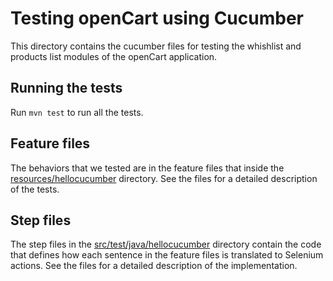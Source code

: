 # Testing openCart using Cucumber

This directory contains the cucumber files for testing the whishlist and products list modules of the openCart application.

## Running the tests

Run `mvn test` to run all the tests.

## Feature files

The behaviors that we tested are in the feature files that inside the [resources/hellocucumber](resources/hellocucumber) directory. See the files for a detailed description of the tests.

## Step files

The step files in the [src/test/java/hellocucumber](src/test/java/hellocucumber) directory contain the code that defines how each sentence in the feature files is translated to Selenium actions. See the files for a detailed description of the implementation.
